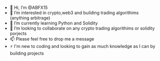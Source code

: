 - 👋 Hi, I’m @ABFX15
- 👀 I’m interested in crypto,web3 and building trading algorithims (anything arbitrage)
- 🌱 I’m currently learning Python and Solidity 
- 💞️ I’m looking to collaborate on any crypto trading algorithims or solidity porjects
- 📫 Please feel free to drop me a message
- ⚡ I'm new to coding and looking to gain as much knowledge as I can by building projects

<!---
ABFX15/ABFX15 is a ✨ special ✨ repository because its `README.md` (this file) appears on your GitHub profile.
You can click the Preview link to take a look at your changes.
--->
